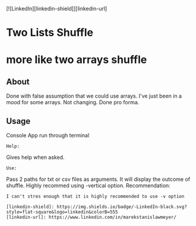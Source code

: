 [![LinkedIn][linkedin-shield]][linkedin-url]

# 	Two Lists Shuffle
# more like two arrays shuffle

## About
Done with false assumption that we could use arrays. I've just been in a mood for some arrays.
Not changing. Done pro forma. 

## Usage
Console App run through terminal
```
Help:
```
Gives help when asked.
```
Use:
```
Pass 2 paths for txt or csv files as arguments.
It will display the outcome of shuffle.
Highly recommed using -vertical option.
Recommendation:
```
I can't stres enough that it is highly recommended to use -v option

[linkedin-shield]: https://img.shields.io/badge/-LinkedIn-black.svg?style=flat-square&logo=linkedin&colorB=555
[linkedin-url]: https://www.linkedin.com/in/marekstanislawmeyer/
